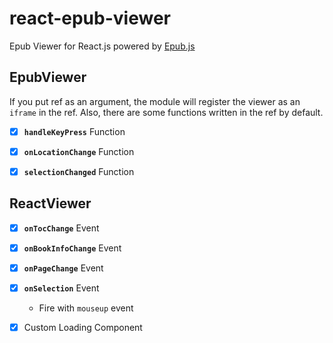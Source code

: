 # react-epub-viewer
Epub Viewer for React.js powered by [Epub.js](https://github.com/futurepress/epub.js/)





## EpubViewer

If you put ref as an argument, the module will register the viewer as an `iframe` in the ref. Also, there are some functions written in the ref by default. 

- [x] **`handleKeyPress`** Function
- [x] **`onLocationChange`** Function
- [x] **`selectionChanged`** Function



## ReactViewer

- [x] **`onTocChange`** Event
- [x] **`onBookInfoChange`** Event
- [x] **`onPageChange`** Event
- [x] **`onSelection`** Event
  - Fire with `mouseup` event
- [x] Custom Loading Component

